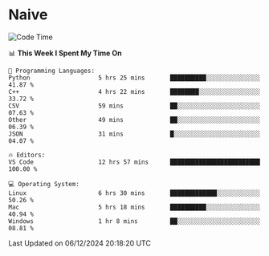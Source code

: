 # Naive
<!-- ## 日拱一卒，功不唐捐 -->
<!-- [![GitHub Streak](https://streak-stats.demolab.com/?user=XiaoXKKK)](https://git.io/streak-stats) -->
<!--START_SECTION:waka-->
![Code Time](http://img.shields.io/badge/Code%20Time-97%20hrs%2046%20mins-blue)

📊 **This Week I Spent My Time On** 

```text
💬 Programming Languages: 
Python                   5 hrs 25 mins       ██████████░░░░░░░░░░░░░░░   41.87 % 
C++                      4 hrs 22 mins       ████████░░░░░░░░░░░░░░░░░   33.72 % 
CSV                      59 mins             ██░░░░░░░░░░░░░░░░░░░░░░░   07.63 % 
Other                    49 mins             ██░░░░░░░░░░░░░░░░░░░░░░░   06.39 % 
JSON                     31 mins             █░░░░░░░░░░░░░░░░░░░░░░░░   04.07 % 

🔥 Editors: 
VS Code                  12 hrs 57 mins      █████████████████████████   100.00 % 

💻 Operating System: 
Linux                    6 hrs 30 mins       █████████████░░░░░░░░░░░░   50.26 % 
Mac                      5 hrs 18 mins       ██████████░░░░░░░░░░░░░░░   40.94 % 
Windows                  1 hr 8 mins         ██░░░░░░░░░░░░░░░░░░░░░░░   08.81 % 
```


 Last Updated on 06/12/2024 20:18:20 UTC
<!--END_SECTION:waka-->
